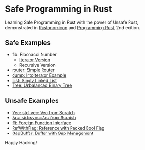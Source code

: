 # Safe Programming in Rust

Learning Safe Programming in Rust with the power of Unsafe Rust,
demonstrated in [Rustonomicon] and [Programming Rust], 2nd edition.

## Safe Examples

- fib: Fibonacci Number
  - [Iterator Version](/pr2/ch15/fib2/src/lib.rs)
  - [Recursive Version](/pr2/ch11/fib/src/lib.rs)
- [router: Simple Router](pr2/ch14/router/src/lib.rs)
- [dump: IntoIterator Example](pr2/ch15/dump/src/lib.rs)
- [List: Singly Linked List](nomicon/ch03/list/src/lib.rs)
- [Tree: Unbalanced Binary Tree](nomicon/ch03/tree/src/lib.rs)

## Unsafe Examples

- [Vec: std::vec::Vec from Scratch](nomicon/ch09/vec/src/lib.rs)
- [Arc: std::sync::Arc from Scratch](nomicon/ch10/arc/src/lib.rs)
- [ffi: Foreign Function Interface](nomicon/ch11/ffi/src/main.rs)
- [RefWithFlag: Reference with Packed Bool Flag](pr2/ch22/refwithflag/src/lib.rs)
- [GapBuffer: Buffer with Gap Management](pr2/ch22/gapbuffer/src/lib.rs)

Happy Hacking!

[rustonomicon]: https://doc.rust-lang.org/nomicon/
[programming rust]: https://www.oreilly.com/library/view/programming-rust-2nd/9781492052586/
